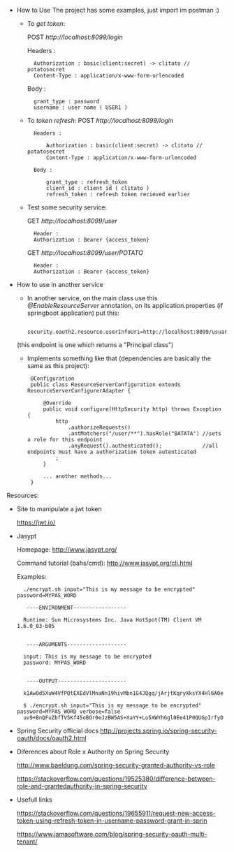 
- How to Use
  The project has some examples, just import im postman :)

    - To _get token_:

        POST *http://localhost:8099/login*

        Headers :

            Authorization : basic(client:secret) -> clitato // potatosecret
            Content-Type : application/x-www-form-urlencoded

        Body :

            grant_type : password
            username : user name ( USER1 )

    - To _token refresh_:
        POST *http://localhost:8099/login*

            Headers :

                Authorization : basic(client:secret) -> clitato // potatosecret
                Content-Type : application/x-www-form-urlencoded

            Body :

                grant_type : refresh_token
                client_id : client id ( clitato )
                refresh_token : refresh token recieved earlier


    - Test some security service:

        GET *http://localhost:8099/user*

            Header :
            Authorization : Bearer {access_token}

        GET *http://localhost:8099/user/POTATO*

            Header :
            Authorization : Bearer {access_token}


* How to use in another service

    - In another service, on the main class use this *@EnableResourceServer* annotation, on its application.properties (if springboot application) put this:

            security.oauth2.resource.userInfoUri=http://localhost:8099/usuario/user

    (this endpoint is one which returns a "Principal class")

    - Implements something like that (dependencies are basically the same as this project):

           @Configuration
           public class ResourceServerConfiguration extends ResourceServerConfigurerAdapter {

               @Override
               public void configure(HttpSecurity http) throws Exception {
                   http
                       .authorizeRequests()
                       .antMatchers("/user/**").hasRole("BATATA") //sets a role for this endpoint
                       .anyRequest().authenticated();             //all endpoints must have a authorization token autenticated
                   ;
               }

               ... another methods...
           }


Resources:

* Site to manipulate a jwt token

    https://jwt.io/

* Jasypt

    Homepage: http://www.jasypt.org/

    Command tutorial (bahs/cmd): http://www.jasypt.org/cli.html

    Examples:

        ./encrypt.sh input="This is my message to be encrypted" password=MYPAS_WORD

         ----ENVIRONMENT-----------------

        Runtime: Sun Microsystems Inc. Java HotSpot(TM) Client VM 1.6.0_03-b05


         ----ARGUMENTS-------------------

        input: This is my message to be encrypted
        password: MYPAS_WORD


         ----OUTPUT----------------------

        k1AwOd5XuW4VfPQtEXEdVlMnaNn19hivMbn1G4JQgq/jArjtKqryXksYX4Hl6A0e

        $ ./encrypt.sh input="This is my message to be encrypted" password=MYPAS_WORD verbose=false
        uv9+BnQFuZbfTV5Kf45oBOr0eJzBW5AS+XaYY+Lu5XWYhGgl0Ee41P0QUGpIrfyD


* Spring Security official docs
    http://projects.spring.io/spring-security-oauth/docs/oauth2.html

* Diferences about Role x Authority on Spring Security

    http://www.baeldung.com/spring-security-granted-authority-vs-role

    https://stackoverflow.com/questions/19525380/difference-between-role-and-grantedauthority-in-spring-security

* Usefull links

    https://stackoverflow.com/questions/19655911/request-new-access-token-using-refresh-token-in-username-password-grant-in-sprin

    https://www.jamasoftware.com/blog/spring-security-oauth-multi-tenant/

